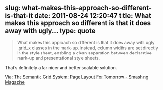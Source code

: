 slug: what-makes-this-approach-so-different-is-that-it
date: 2011-08-24 12:20:47
title: What makes this approach so different is that it does away with ugly...
type: quote
---

> What makes this approach so different is that it does away with ugly .grid\_x classes in the mark-up. Instead, column widths are set directly in the style sheet, enabling a clean separation between declarative mark-up and presentational style sheets.

That’s definitely a far nicer and better scalable solution.

 Via: [The Semantic Grid System: Page Layout For Tomorrow - Smashing Magazine](http://coding.smashingmagazine.com/2011/08/23/the-semantic-grid-system-page-layout-for-tomorrow/?utm_source=sendgrid.com&utm_medium=email&utm_campaign=website)
